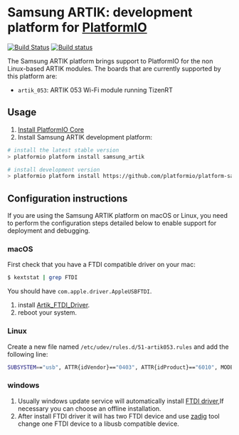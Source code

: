 # Samsung ARTIK: development platform for [PlatformIO](http://platformio.org)
[![Build Status](https://travis-ci.org/platformio/platform-samsung_artik.svg?branch=develop)](https://travis-ci.org/platformio/platform-samsung_artik)
[![Build status](https://ci.appveyor.com/api/projects/status/uluymxw3k4w41g2c?svg=true)](https://ci.appveyor.com/project/ivankravets/platform-samsung-artik)

The Samsung ARTIK platform brings support to PlatformIO for the non Linux-based
ARTIK modules. The boards that are currently supported by this platform are:
 * `artik_053`: ARTIK 053 Wi-Fi module running TizenRT

## Usage

1. [Install PlatformIO Core](http://docs.platformio.org/page/core.html)
2. Install Samsung ARTIK development platform:
```bash
# install the latest stable version
> platformio platform install samsung_artik

# install development version
> platformio platform install https://github.com/platformio/platform-samsung_artik.git
```

## Configuration instructions

If you are using the Samsung ARTIK platform on macOS or Linux, you need to
perform the configuration steps detailed below to enable support for deployment
and debugging.

### macOS

First check that you have a FTDI compatible driver on your mac:
```bash
$ kextstat | grep FTDI
```
You should have `com.apple.driver.AppleUSBFTDI`.
1. install [Artik_FTDI_Driver](http://developer.artik.io/downloads/artik_ide/platformio/Artik053FTDIDriver.pkg).
2. reboot your system.

### Linux

Create a new file named `/etc/udev/rules.d/51-artik053.rules` and add the
following line:
```bash
SUBSYSTEM=="usb", ATTR{idVendor}=="0403", ATTR{idProduct}=="6010", MODE="0660", GROUP="plugdev", SYMLINK+="artik053-%n"
```

### windows
1. Usually windows update service will automatically install [FTDI driver](http://developer.artik.io/downloads/artik_ide/platformio/CDM_v2.12.26_WHQL_Certified.zip),If necessary you can choose an offline installation.
2. After install FTDI driver it will has two FTDI device and use [zadig](http://developer.artik.io/downloads/artik_ide/platformio/zadig-2.3.exe) tool change one FTDI device to a libusb compatible device.
